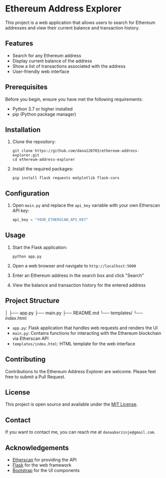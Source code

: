 # Ethereum Address Explorer

This project is a web application that allows users to search for Ethereum addresses and view their current balance and transaction history.

## Features

- Search for any Ethereum address
- Display current balance of the address
- Show a list of transactions associated with the address
- User-friendly web interface

## Prerequisites

Before you begin, ensure you have met the following requirements:

- Python 3.7 or higher installed
- pip (Python package manager)

## Installation

1. Clone the repository:
   ```
   git clone https://github.com/dana120703/ethereum-address-explorer.git
   cd ethereum-address-explorer
   ```

2. Install the required packages:
   ```
   pip install flask requests matplotlib flask-cors
   ```

## Configuration

1. Open `main.py` and replace the `api_key` variable with your own Etherscan API key:
   ```python
   api_key = "YOUR_ETHERSCAN_API_KEY"
   ```

## Usage

1. Start the Flask application:
   ```
   python app.py
   ```

2. Open a web browser and navigate to `http://localhost:5000`

3. Enter an Ethereum address in the search box and click "Search"

4. View the balance and transaction history for the entered address

## Project Structure
│
├── app.py
├── main.py
├── README.md
└── templates/
└── index.html


- `app.py`: Flask application that handles web requests and renders the UI
- `main.py`: Contains functions for interacting with the Ethereum blockchain via Etherscan API
- `templates/index.html`: HTML template for the web interface

## Contributing

Contributions to the Ethereum Address Explorer are welcome. Please feel free to submit a Pull Request.

## License

This project is open source and available under the [MIT License](LICENSE).

## Contact

If you want to contact me, you can reach me at `danaabarzinje@gmail.com`.

## Acknowledgements

- [Etherscan](https://etherscan.io/) for providing the API
- [Flask](https://flask.palletsprojects.com/) for the web framework
- [Bootstrap](https://getbootstrap.com/) for the UI components
